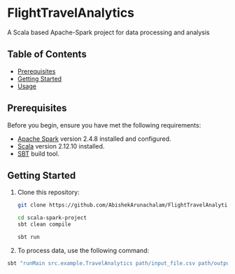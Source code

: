 # FlightTravelAnalytics
A Scala based Apache-Spark project for data processing and analysis

## Table of Contents

- [Prerequisites](#prerequisites)
- [Getting Started](#getting-started)
- [Usage](#usage)

## Prerequisites

Before you begin, ensure you have met the following requirements:

- [Apache Spark](https://spark.apache.org/) version 2.4.8 installed and configured.
- [Scala](https://www.scala-lang.org/) version 2.12.10 installed.
- [SBT](https://www.scala-sbt.org/) build tool.


## Getting Started

1. Clone this repository:

   ```sh
   git clone https://github.com/AbishekArunachalam/FlightTravelAnalytics.git
   
   cd scala-spark-project
   sbt clean compile
   
   sbt run

2. To process data, use the following command:

  ```sh
  sbt "runMain src.example.TravelAnalytics path/input_file.csv path/output_file.csv"

